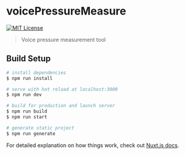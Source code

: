 # voicePressureMeasure

[![MIT License](https://img.shields.io/github/license/cyrus07424/voicePressureMeasure)](https://github.com/cyrus07424/voicePressureMeasure/blob/master/LICENSE)

> Voice pressure measurement tool

## Build Setup

``` bash
# install dependencies
$ npm run install

# serve with hot reload at localhost:3000
$ npm run dev

# build for production and launch server
$ npm run build
$ npm run start

# generate static project
$ npm run generate
```

For detailed explanation on how things work, check out [Nuxt.js docs](https://nuxtjs.org).
